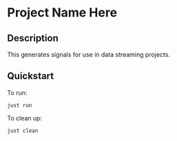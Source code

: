 # Project Name Here

## Description

This generates signals for use in data streaming projects.

## Quickstart

To run:

```shell
just run
```

To clean up:

```shell
just clean
```
